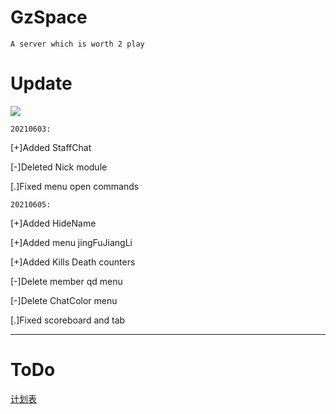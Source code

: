 # GzSpace
    A server which is worth 2 play
# Update
![](https://img.shields.io/badge/Update-info-red)

`20210603:`

[+]Added StaffChat

[-]Deleted Nick module

[.]Fixed menu open commands


`20210605:`

[+]Added HideName

[+]Added menu jingFuJiangLi

[+]Added Kills Death counters

[-]Delete member qd menu

[-]Delete ChatColor menu

[.]Fixed scoreboard and tab
 
-------------------------------------------------------------------------------------------------
# ToDo
[计划表](/toDo)
